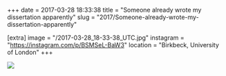 +++
date = 2017-03-28 18:33:38
title = "Someone already wrote my dissertation apparently"
slug = "2017/Someone-already-wrote-my-dissertation-apparently"

[extra]
image = "/2017-03-28_18-33-38_UTC.jpg"
instagram = "https://instagram.com/p/BSMSeL-BaW3"
location = "Birkbeck, University of London"
+++

<img src="/2017-03-28_18-33-38_UTC.jpg" />

